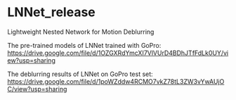 # LNNet_release

Lightweight Nested Network for Motion Deblurring

The pre-trained models of LNNet trained with GoPro: https://drive.google.com/file/d/1OZGXRdYmcXI7VlVUrD4BDhJTfFdLk0UY/view?usp=sharing

The deblurring results of LNNet on GoPro test set: https://drive.google.com/file/d/1poWZddw4RCMO7vkZ78tL3ZW3vYwAUjOC/view?usp=sharing
